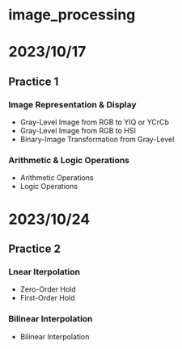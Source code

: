 # image_processing

# 2023/10/17
## Practice 1
### Image Representation & Display
-  Gray-Level Image from RGB to YIQ or YCrCb
-  Gray-Level Image from RGB to HSI
-  Binary-Image Transformation from Gray-Level
### Arithmetic & Logic Operations
-  Arithmetic Operations
-  Logic Operations

# 2023/10/24
## Practice 2
### Lnear Iterpolation
- Zero-Order Hold
- First-Order Hold
### Bilinear Interpolation
- Bilinear Interpolation
